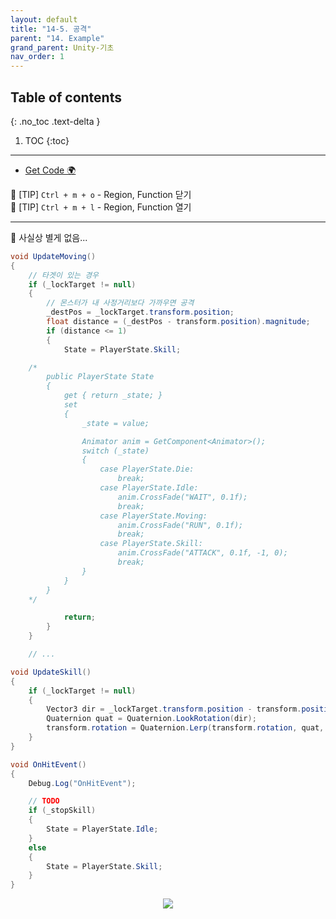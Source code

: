```yaml
---
layout: default
title: "14-5. 공격"
parent: "14. Example"
grand_parent: Unity-기초
nav_order: 1
---
```


## Table of contents
{: .no_toc .text-delta }

1. TOC
{:toc}

---

* [Get Code 🌍](https://github.com/EasyCoding-7/unity_tutorials/tree/14.5)

🍘 [TIP] `Ctrl + m + o` - Region, Function 닫기<br>
🍘 [TIP] `Ctrl + m + l` - Region, Function 열기<br>

---

🍘 사실상 별게 없음...

```csharp
void UpdateMoving()
{
    // 타겟이 있는 경우
    if (_lockTarget != null)
    {
        // 몬스터가 내 사정거리보다 가까우면 공격
        _destPos = _lockTarget.transform.position;
        float distance = (_destPos - transform.position).magnitude;
        if (distance <= 1)
        {
            State = PlayerState.Skill;

    /*
        public PlayerState State
        {
            get { return _state; }
            set
            {
                _state = value;

                Animator anim = GetComponent<Animator>();
                switch (_state)
                {
                    case PlayerState.Die:
                        break;
                    case PlayerState.Idle:
                        anim.CrossFade("WAIT", 0.1f);
                        break;
                    case PlayerState.Moving:
                        anim.CrossFade("RUN", 0.1f);
                        break;
                    case PlayerState.Skill:
                        anim.CrossFade("ATTACK", 0.1f, -1, 0);
                        break;
                }
            }
        }
    */

            return;
        }
    }

    // ...
```

```csharp
void UpdateSkill()
{
    if (_lockTarget != null)
    {
        Vector3 dir = _lockTarget.transform.position - transform.position;
        Quaternion quat = Quaternion.LookRotation(dir);
        transform.rotation = Quaternion.Lerp(transform.rotation, quat, 20 * Time.deltaTime);
    }
}
```

```csharp
void OnHitEvent()
{
    Debug.Log("OnHitEvent");

    // TODO
    if (_stopSkill)
    {
        State = PlayerState.Idle;
    }
    else
    {
        State = PlayerState.Skill;
    }
}
```

<p align="center">
  <img src="https://taehyungs-programming-blog.github.io/blog/assets/images/csharp/unity/unity-14-5-1.png"/>
</p>


